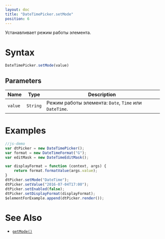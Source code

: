 ```yaml
---
layout: doc
title: "DateTimePicker.setMode"
position: 6
---
```


Устанавливает режим работы элемента.

# Syntax

```js
DateTimePicker.setMode(value)
```

## Parameters

|Name|Type|Description|
|----|----|-----------|
|`value`|`String`|Режим работы элемента: `Date`, `Time` или `DateTime`.|

# Examples

```js
//js-demo
var dtPicker = new DateTimePicker();
var format = new DateTimeFormat("G");
var editMask = new DateTimeEditMask();

var displayFormat = function (context, args) {
    return format.formatValue(args.value);
}
dtPicker.setMode("DateTime");
dtPicker.setValue("2016-07-04T17:00");
dtPicker.setEnabled(false);
dtPicker.setDisplayFormat(displayFormat);
$elementForExample.append(dtPicker.render());
```

# See Also

* [`getMode()`](../DateTimePicker.getMode/)
